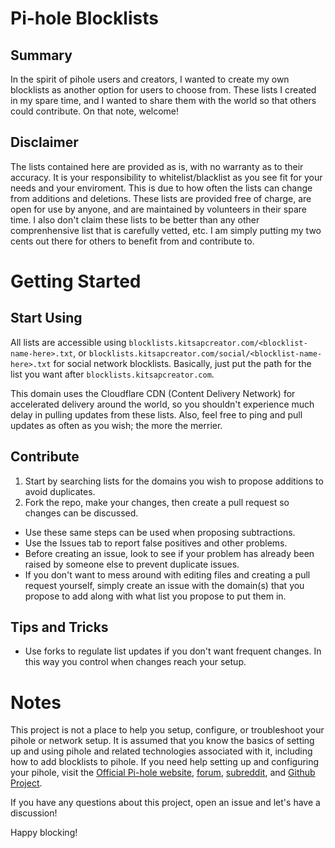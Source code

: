 # Pi-hole Blocklists
## Summary
In the spirit of pihole users and creators, I wanted to create my own blocklists as another option for users to choose from. These lists I created in my spare time, and I wanted to share them with the world so that others could contribute. On that note, welcome!
## Disclaimer
The lists contained here are provided as is, with no warranty as to their accuracy. It is your responsibility to whitelist/blacklist as you see fit for your needs and your enviroment. This is due to how often the lists can change from additions and deletions. These lists are provided free of charge, are open for use by anyone, and are maintained by volunteers in their spare time. I also don't claim these lists to be better than any other comprenhensive list that is carefully vetted, etc. I am simply putting my two cents out there for others to benefit from and contribute to.
# Getting Started
## Start Using
All lists are accessible using `blocklists.kitsapcreator.com/<blocklist-name-here>.txt`, or `blocklists.kitsapcreator.com/social/<blocklist-name-here>.txt` for social network blocklists. Basically, just put the path for the list you want after `blocklists.kitsapcreator.com`.

This domain uses the Cloudflare CDN (Content Delivery Network) for accelerated delivery around the world, so you shouldn't experience much delay in pulling updates from these lists. Also, feel free to ping and pull updates as often as you wish; the more the merrier.
## Contribute
1. Start by searching lists for the domains you wish to propose additions to avoid duplicates.
2. Fork the repo, make your changes, then create a pull request so changes can be discussed.
* Use these same steps can be used when proposing subtractions.
* Use the Issues tab to report false positives and other problems.
* Before creating an issue, look to see if your problem has already been raised by someone else to prevent duplicate issues.
* If you don't want to mess around with editing files and creating a pull request yourself, simply create an issue with the domain(s) that you propose to add along with what list you propose to put them in.
## Tips and Tricks
* Use forks to regulate list updates if you don't want frequent changes. In this way you control when changes reach your setup.
# Notes
This project is not a place to help you setup, configure, or troubleshoot your pihole or network setup. It is assumed that you know the basics of setting up and using pihole and related technologies associated with it, including how to add blocklists to pihole. If you need help setting up and configuring your pihole, visit the [Official Pi-hole website](https://pi-hole.net/), [forum](https://discourse.pi-hole.net/), [subreddit](https://www.reddit.com/r/pihole/), and [Github Project](https://github.com/pi-hole/pi-hole).

If you have any questions about this project, open an issue and let's have a discussion!

Happy blocking!